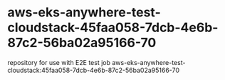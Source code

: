 # aws-eks-anywhere-test-cloudstack-45faa058-7dcb-4e6b-87c2-56ba02a95166-70
repository for use with E2E test job aws-eks-anywhere-test-cloudstack:45faa058-7dcb-4e6b-87c2-56ba02a95166-70
